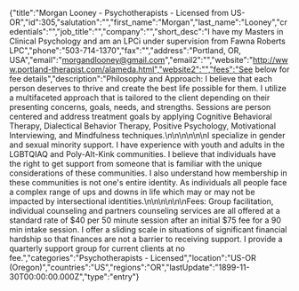 {"title":"Morgan Looney - Psychotherapists - Licensed from US-OR","id":305,"salutation":"","first_name":"Morgan","last_name":"Looney","credentials":"","job_title":"","company":"","short_desc":"I have my Masters in Clinical Psychology and am an LPCi under supervision from Fawna Roberts LPC","phone":"503-714-1370","fax":"","address":"Portland, OR, USA","email":"morgandlooney@gmail.com","email2":"","website":"http://www.portland-therapist.com/alameda.html","website2":"","fees":"See below for fee details","description":"Philosophy and Approach: I believe that each person deserves to thrive and create the best life possible for them. I utilize a multifaceted approach that is tailored to the client depending on their presenting concerns, goals, needs, and strengths. Sessions are person centered and address treatment goals by applying Cognitive Behavioral Therapy, Dialectical Behavior Therapy, Positive Psychology, Motivational Interviewing, and Mindfulness techniques.\n\n\n\n\n\nI specialize in gender and sexual minority support. I have experience with youth and adults in the LGBTQIAQ and Poly-Alt-Kink communities. I believe that individuals have the right to get support from someone that is familiar with the unique considerations of these communities. I also understand how membership in these communities is not one's entire identity. As individuals all people face a complex range of ups and downs in life which may or may not be impacted by intersectional identities.\n\n\n\n\n\nFees: Group facilitation, individual counseling and partners counseling services are all offered at a standard rate of $40 per 50 minute session after an initial $75 fee for a 90 min intake session. I offer a sliding scale in situations of significant financial hardship so that finances are not a barrier to receiving support. I provide a quarterly support group for current clients at no fee.","categories":"Psychotherapists - Licensed","location":"US-OR (Oregon)","countries":"US","regions":"OR","lastUpdate":"1899-11-30T00:00:00.000Z","type":"entry"}
